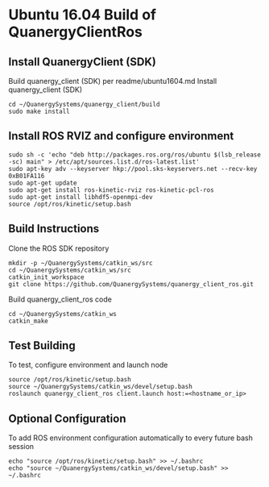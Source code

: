 # Ubuntu 16.04 Build of QuanergyClientRos

## Install QuanergyClient (SDK)

Build quanergy_client (SDK) per readme/ubuntu1604.md
Install quanergy_client (SDK)

```
cd ~/QuanergySystems/quanergy_client/build
sudo make install
```
## Install ROS  RVIZ and configure environment

```
sudo sh -c 'echo "deb http://packages.ros.org/ros/ubuntu $(lsb_release -sc) main" > /etc/apt/sources.list.d/ros-latest.list'
sudo apt-key adv --keyserver hkp://pool.sks-keyservers.net --recv-key 0xB01FA116
sudo apt-get update
sudo apt-get install ros-kinetic-rviz ros-kinetic-pcl-ros
sudo apt-get install libhdf5-openmpi-dev
source /opt/ros/kinetic/setup.bash
```
## Build Instructions
Clone the ROS SDK repository

```
mkdir -p ~/QuanergySystems/catkin_ws/src
cd ~/QuanergySystems/catkin_ws/src
catkin_init_workspace
git clone https://github.com/QuanergySystems/quanergy_client_ros.git
```
Build quanergy_client_ros code

```
cd ~/QuanergySystems/catkin_ws
catkin_make
```
## Test Building
To test, configure environment and launch node

```
source /opt/ros/kinetic/setup.bash
source ~/QuanergySystems/catkin_ws/devel/setup.bash
roslaunch quanergy_client_ros client.launch host:=<hostname_or_ip>
```
## Optional Configuration
To add ROS environment configuration automatically to every future bash session
```
echo "source /opt/ros/kinetic/setup.bash" >> ~/.bashrc
echo "source ~/QuanergySystems/catkin_ws/devel/setup.bash" >> ~/.bashrc
```

